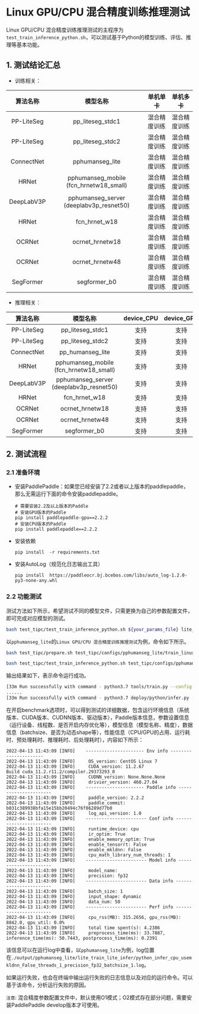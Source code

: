 # Linux GPU/CPU 混合精度训练推理测试

Linux GPU/CPU 混合精度训练推理测试的主程序为`test_train_inference_python.sh`，可以测试基于Python的模型训练、评估、推理等基本功能。

## 1. 测试结论汇总

- 训练相关：

| 算法名称 | 模型名称 | 单机单卡 | 单机多卡 |
|  :----: |   :----:  |    :----:  |  :----:   |
|  PP-LiteSeg   |  pp_liteseg_stdc1 |  混合精度训练 | 混合精度训练 |
|  PP-LiteSeg   |  pp_liteseg_stdc2 |  混合精度训练 | 混合精度训练 |
|  ConnectNet   |  pphumanseg_lite | 混合精度训练 | 混合精度训练 |
|  HRNet   | pphumanseg_mobile (fcn_hrnetw18_small)  |  混合精度训练 | 混合精度训练 |
|  DeepLabV3P   |  pphumanseg_server (deeplabv3p_resnet50) |  混合精度训练 | 混合精度训练 |
|  HRNet   |  fcn_hrnet_w18 |  混合精度训练 | 混合精度训练 |
|  OCRNet   |  ocrnet_hrnetw18 |  混合精度训练 | 混合精度训练 |
|  OCRNet   |  ocrnet_hrnetw48 |  混合精度训练 | 混合精度训练 |
| SegFormer | segformer_b0 | 混合精度训练 | 混合精度训练 |


- 推理相关：

| 算法名称 | 模型名称 | device_CPU | device_GPU | batchsize |
|  :----:   |  :----: |   :----:   |  :----:  |   :----:   |
|  PP-LiteSeg   |  pp_liteseg_stdc1 |  支持 | 支持 | 1 |
|  PP-LiteSeg   |  pp_liteseg_stdc2 |  支持 | 支持 | 1 |
|  ConnectNet   |  pp_humanseg_lite |  支持 | 支持 | 1 |
|  HRNet   | pphumanseg_mobile (fcn_hrnetw18_small)  |  支持 | 支持 | 1 |
|  DeepLabV3P    |  pphumanseg_server (deeplabv3p_resnet50) |  支持 | 支持 | 1 |
|  HRNet   |  fcn_hrnet_w18 |  支持 | 支持 | 1 |
|  OCRNet   |  ocrnet_hrnetw18 |  支持 | 支持 | 1 |
|  OCRNet   |  ocrnet_hrnetw48 |  支持 | 支持 | 1 |
| SegFormer | segformer_b0 | 支持 | 支持 | 1 |


## 2. 测试流程

### 2.1 准备环境


- 安装PaddlePaddle：如果您已经安装了2.2或者以上版本的paddlepaddle，那么无需运行下面的命令安装paddlepaddle。
    ```
    # 需要安装2.2及以上版本的Paddle
    # 安装GPU版本的Paddle
    pip install paddlepaddle-gpu==2.2.2
    # 安装CPU版本的Paddle
    pip install paddlepaddle==2.2.2
    ```

- 安装依赖
    ```
    pip install  -r requirements.txt
    ```
- 安装AutoLog（规范化日志输出工具）
    ```
    pip install  https://paddleocr.bj.bcebos.com/libs/auto_log-1.2.0-py3-none-any.whl
    ```

### 2.2 功能测试


测试方法如下所示，希望测试不同的模型文件，只需更换为自己的参数配置文件，即可完成对应模型的测试。

```bash
bash test_tipc/test_train_inference_python.sh ${your_params_file} lite_train_lite_infer
```

以`pphumanseg_lite`的`Linux GPU/CPU 混合精度训练推理测试`为例，命令如下所示。

```bash
bash test_tipc/prepare.sh test_tipc/configs/pphumanseg_lite/train_linux_gpu_normal_amp_infer_python_linux_gpu_cpu.txt lite_train_lite_infer
```

```bash
bash test_tipc/test_train_inference_python.sh test_tipc/configs/pphumanseg_lite/train_linux_gpu_normal_amp_infer_python_linux_gpu_cpu.txt lite_train_lite_infer
```

输出结果如下，表示命令运行成功。

```bash
[33m Run successfully with command - python3.7 tools/train.py --config test_tipc/configs/pphumanseg_lite/pphumanseg_lite_mini_supervisely.yml --precision fp16 --amp_level O2 --do_eval --save_interval 500 --seed 100    --save_dir=./test_tipc/output/pphumanseg_lite/amp_train_gpus_0_autocast_null --iters=50     --batch_size=2  
......
[33m Run successfully with command - python3.7 deploy/python/infer.py --device=cpu --enable_mkldnn=True --cpu_threads=1 --config=./test_tipc/output/pphumanseg_lite/amp_train_gpus_0_autocast_null//deploy.yaml --batch_size=1 --image_path=test_tipc/data/mini_supervisely/test.txt --benchmark=True --precision=fp32 --save_dir=./test_tipc/output/pphumanseg_lite/python_infer_cpu_usemkldnn_True_threads_1_precision_fp32_batchsize_1_results   > ./test_tipc/output/pphumanseg_lite/python_infer_cpu_usemkldnn_True_threads_1_precision_fp32_batchsize_1.log 2>&1 !
```

在开启benchmark选项时，可以得到测试的详细数据，包含运行环境信息（系统版本、CUDA版本、CUDNN版本、驱动版本），Paddle版本信息，参数设置信息（运行设备、线程数、是否开启内存优化等），模型信息（模型名称、精度），数据信息（batchsize、是否为动态shape等），性能信息（CPU/GPU的占用、运行耗时、预处理耗时、推理耗时、后处理耗时），内容如下所示：

```
2022-04-13 11:43:09 [INFO]    ---------------------- Env info ----------------------
2022-04-13 11:43:09 [INFO]     OS_version: CentOS Linux 7
2022-04-13 11:43:09 [INFO]     CUDA_version: 11.2.67
Build cuda_11.2.r11.2/compiler.29373293_0
2022-04-13 11:43:09 [INFO]     CUDNN_version: None.None.None
2022-04-13 11:43:09 [INFO]     drivier_version: 460.27.04
2022-04-13 11:43:09 [INFO]    ---------------------- Paddle info ----------------------
2022-04-13 11:43:09 [INFO]     paddle_version: 2.2.2
2022-04-13 11:43:09 [INFO]     paddle_commit: b031c389938bfa15e15bb20494c76f86289d77b0
2022-04-13 11:43:09 [INFO]     log_api_version: 1.0
2022-04-13 11:43:09 [INFO]    ----------------------- Conf info -----------------------
2022-04-13 11:43:09 [INFO]     runtime_device: cpu
2022-04-13 11:43:09 [INFO]     ir_optim: True
2022-04-13 11:43:09 [INFO]     enable_memory_optim: True
2022-04-13 11:43:09 [INFO]     enable_tensorrt: False
2022-04-13 11:43:09 [INFO]     enable_mkldnn: False
2022-04-13 11:43:09 [INFO]     cpu_math_library_num_threads: 1
2022-04-13 11:43:09 [INFO]    ----------------------- Model info ----------------------
2022-04-13 11:43:09 [INFO]     model_name:
2022-04-13 11:43:09 [INFO]     precision: fp32
2022-04-13 11:43:09 [INFO]    ----------------------- Data info -----------------------
2022-04-13 11:43:09 [INFO]     batch_size: 1
2022-04-13 11:43:09 [INFO]     input_shape: dynamic
2022-04-13 11:43:09 [INFO]     data_num: 50
2022-04-13 11:43:09 [INFO]    ----------------------- Perf info -----------------------
2022-04-13 11:43:09 [INFO]     cpu_rss(MB): 315.2656, gpu_rss(MB): 8842.0, gpu_util: 0.0%
2022-04-13 11:43:09 [INFO]     total time spent(s): 4.2386
2022-04-13 11:43:09 [INFO]     preprocess_time(ms): 33.7887, inference_time(ms): 50.7443, postprocess_time(ms): 0.2391
```

该信息可以在运行log中查看，以`pphumanseg_lite`为例，log位置在`./output/pphumanseg_lite/lite_train_lite_infer/python_infer_cpu_usemkldnn_False_threads_1_precision_fp32_batchsize_1.log`。

如果运行失败，也会在终端中输出运行失败的日志信息以及对应的运行命令。可以基于该命令，分析运行失败的原因。

`注意`: 混合精度参数配置文件中，默认使用O1模式；O2模式存在部分问题，需要安装PaddlePaddle develop版本才可使用。
